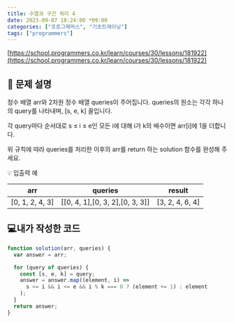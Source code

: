 ```yaml
---
title: 수열과 구간 쿼리 4
date: 2023-09-07 18:24:00 *09:00
categories: ["프로그래머스", "기초트레이닝"]
tags: ["programmers"]
---
```


[https://school.programmers.co.kr/learn/courses/30/lessons/181922](https://school.programmers.co.kr/learn/courses/30/lessons/181922)

## 📔 문제 설명

정수 배열 arr와 2차원 정수 배열 queries이 주어집니다. queries의 원소는 각각 하나의 query를 나타내며, [s, e, k] 꼴입니다.

각 query마다 순서대로 s ≤ i ≤ e인 모든 i에 대해 i가 k의 배수이면 arr[i]에 1을 더합니다.

위 규칙에 따라 queries를 처리한 이후의 arr를 return 하는 solution 함수를 완성해 주세요.

💡 입출력 예

|       arr       |             queries             |     result      |
| :-------------: | :-----------------------------: | :-------------: |
| [0, 1, 2, 4, 3] | [[0, 4, 1],[0, 3, 2],[0, 3, 3]] | [3, 2, 4, 6, 4] |

## 💻내가 작성한 코드

```js
function solution(arr, queries) {
  var answer = arr;

  for (query of queries) {
    const [s, e, k] = query;
    answer = answer.map((element, i) =>
      s <= i && i <= e && i % k === 0 ? (element += 1) : element
    );
  }
  return answer;
}
```
